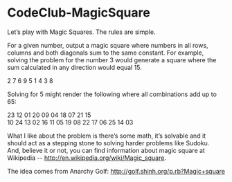 CodeClub-MagicSquare
====================

Let’s play with Magic Squares. The rules are simple.  

For a given number, output a magic square where numbers in all rows, 
columns and both diagonals sum to the same constant.  For example, 
solving the problem for the number 3 would generate a square where the 
sum calculated in any direction would equal 15.  

2  7  6 
9  5  1 
4  3  8     

Solving for 5 might render the following where all combinations add 
up to 65:  

23  12  01  20  09 
04  18  07  21  15   
10  24  13  02  16 
11  05  19  08  22 
17  06  25  14  03  

What I like about the problem is there’s some math, it’s solvable and 
it should act as a stepping stone to solving harder problems like Sudoku.  
And, believe it or not, you can find information about magic square at 
Wikipedia -- http://en.wikipedia.org/wiki/Magic_square. 

The idea comes from Anarchy Golf: http://golf.shinh.org/p.rb?Magic+square 